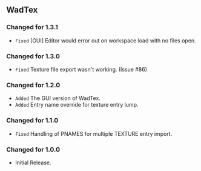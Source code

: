 WadTex
------

### Changed for 1.3.1

* `Fixed` [GUI] Editor would error out on workspace load with no files open.


### Changed for 1.3.0

* `Fixed` Texture file export wasn't working. (Issue #86)


### Changed for 1.2.0

* `Added` The GUI version of WadTex.
* `Added` Entry name override for texture entry lump.


### Changed for 1.1.0

* `Fixed` Handling of PNAMES for multiple TEXTURE entry import.


### Changed for 1.0.0

* Initial Release.

